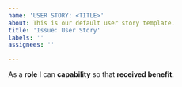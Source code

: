 ```yaml
---
name: 'USER STORY: <TITLE>'
about: This is our default user story template.
title: 'Issue: User Story'
labels: ''
assignees: ''

---
```


As a **role** I can **capability** so that **received benefit**.
